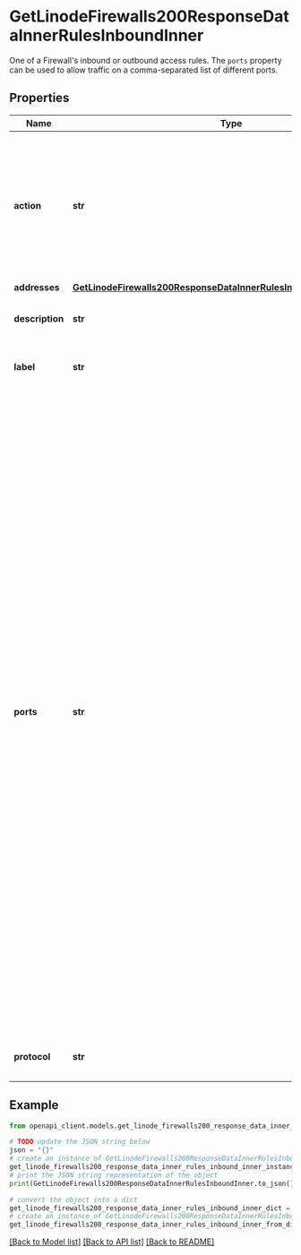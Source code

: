 # GetLinodeFirewalls200ResponseDataInnerRulesInboundInner

One of a Firewall's inbound or outbound access rules. The `ports` property can be used to allow traffic on a comma-separated list of different ports.

## Properties

Name | Type | Description | Notes
------------ | ------------- | ------------- | -------------
**action** | **str** | Controls whether traffic is accepted or dropped by this rule. Overrides the Firewall&#39;s &#x60;inbound_policy&#x60; if this is an inbound rule, or the &#x60;outbound_policy&#x60; if this is an outbound rule. | [optional] 
**addresses** | [**GetLinodeFirewalls200ResponseDataInnerRulesInboundInnerAddresses**](GetLinodeFirewalls200ResponseDataInnerRulesInboundInnerAddresses.md) |  | [optional] 
**description** | **str** | Used to describe this rule. For display purposes only. | [optional] 
**label** | **str** | Used to identify this rule. For display purposes only. | [optional] 
**ports** | **str** | A string representing the port or ports affected by this rule:  - The string may be a single port, a range of ports, or a comma-separated list of single ports and port ranges. A space is permitted following each comma. - A range of ports is inclusive of the start and end values for the range. The end value of the range must be greater than the start value. - Ports must be within 1 and 65535, and may not contain any leading zeroes. For example, port &#x60;080&#x60; is not allowed. - The ports string can have up to 15 _pieces_, where a single port is treated as one piece, and a port range is treated as two pieces. For example, the string \&quot;22-24, 80, 443\&quot; has four pieces. - If no ports are configured, all ports are affected. - Only allowed for the TCP and UDP protocols. Ports are not allowed for the ICMP and IPENCAP protocols. | [optional] 
**protocol** | **str** | The type of network traffic affected by this rule. | [optional] 

## Example

```python
from openapi_client.models.get_linode_firewalls200_response_data_inner_rules_inbound_inner import GetLinodeFirewalls200ResponseDataInnerRulesInboundInner

# TODO update the JSON string below
json = "{}"
# create an instance of GetLinodeFirewalls200ResponseDataInnerRulesInboundInner from a JSON string
get_linode_firewalls200_response_data_inner_rules_inbound_inner_instance = GetLinodeFirewalls200ResponseDataInnerRulesInboundInner.from_json(json)
# print the JSON string representation of the object
print(GetLinodeFirewalls200ResponseDataInnerRulesInboundInner.to_json())

# convert the object into a dict
get_linode_firewalls200_response_data_inner_rules_inbound_inner_dict = get_linode_firewalls200_response_data_inner_rules_inbound_inner_instance.to_dict()
# create an instance of GetLinodeFirewalls200ResponseDataInnerRulesInboundInner from a dict
get_linode_firewalls200_response_data_inner_rules_inbound_inner_from_dict = GetLinodeFirewalls200ResponseDataInnerRulesInboundInner.from_dict(get_linode_firewalls200_response_data_inner_rules_inbound_inner_dict)
```
[[Back to Model list]](../README.md#documentation-for-models) [[Back to API list]](../README.md#documentation-for-api-endpoints) [[Back to README]](../README.md)


